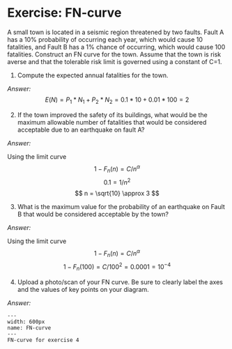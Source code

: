 # Exercise: FN-curve

A small town is located in a seismic region threatened by two faults. Fault A has a 10% probability of occurring each year, which would cause 10 fatalities, and Fault B has a 1% chance of occurring, which would cause 100 fatalities. Construct an FN curve for the town. Assume that the town is risk averse and that the tolerable risk limit is governed using a constant of C=1.

1.	Compute the expected annual fatalities for the town.

*Answer:*
$$
E(N) = P_1 * N_1 + P_2 * N_2 = 0.1 * 10 + 0.01 * 100 = 2
$$

2.	If the town improved the safety of its buildings, what would be the maximum allowable number of fatalities that would be considered acceptable due to an earthquake on fault A?

*Answer:*

Using the limit curve
$$
1 - F_n(n) = C / n^\alpha
$$
$$
0.1 = 1 / n^2
$$
$$
n = \sqrt{10} \approx 3
$$

3.	What is the maximum value for the probability of an earthquake on Fault B that would be considered acceptable by the town?

*Answer:*

Using the limit curve
$$
1 - F_n(n) = C / n^\alpha
$$
$$
1 - F_n(100) = C / 100^2 = 0.0001 = 10^{-4}
$$

4.	Upload a photo/scan of your FN curve. Be sure to clearly label the axes and the values of key points on your diagram.

*Answer:*

```{figure} ../figures/FN-curve.png
---
width: 600px
name: FN-curve
---
FN-curve for exercise 4
```